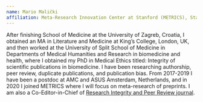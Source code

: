 ```yaml
---
name: Mario Malički
affiliation: Meta-Research Innovation Center at Stanford (METRICS), Stanford University, Stanford, CA, USA
---
```


After finishing School of Medicine at the University of Zagreb, Croatia, I obtained an MA in Literature and Medicine at King’s College, London, UK, and then worked at the University of Split School of Medicine in Departments of Medical Humanities and Research in biomedicine and health, where I obtained my PhD in Medical Ethics titled: Integrity of scientific publications in biomedicine. I have been researching authorship, peer review, duplicate publications, and publication bias. From 2017-2019 I have been a postdoc at AMC and ASUS Amsterdam, Netherlands, and in 2020 I joined METRICS where I will focus on meta-research of preprints. I am also a Co-Editor-in-Chief of [Research Integrity and Peer Review journal](https://researchintegrityjournal.biomedcentral.com/).
